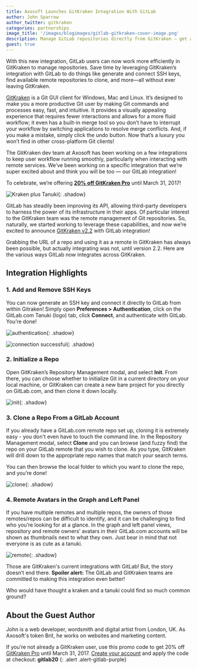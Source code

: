 ```yaml
---
title: Axosoft Launches GitKraken Integration With GitLab
author: John Sparrow
author_twitter: gitkraken
categories: partnerships
image_title: '/images/blogimages/gitlab-gitkraken-cover-image.png'
description: Manage GitLab repositories directly from GitKraken — get a 20% discount on GitKraken Pro
guest: true
---
```


With this new integration, GitLab users can now work more efficiently in GitKraken to manage repositories. Save time by leveraging GitKraken’s integration with GitLab to do things like generate and connect SSH keys, find available remote repositories to clone, and more—all without ever leaving GitKraken.

<!-- more -->

[GitKraken](https://www.gitkraken.com/) is a Git GUI client for Windows, Mac and Linux. It’s designed to make you a more productive Git user by making Git commands and processes easy, fast, and intuitive. It provides a visually appealing experience that requires fewer interactions and allows for a more fluid workflow; it even has a built-in merge tool so you don’t have to interrupt your workflow by switching applications to resolve merge conflicts. And, if you make a mistake, simply click the undo button. Now that’s a luxury you won’t find in other cross-platform Git clients!

The GitKraken dev team at Axosoft has been working on a few integrations to keep user workflow running smoothly, particularly when interacting with remote services. We’ve been working on a specific integration that we’re super excited about and think you will be too — our GitLab integration! 

To celebrate, we’re offering **[20% off GitKraken Pro](https://www.gitkraken.com/pro)** until March 31, 2017!

![Kraken plus Tanuki](/images/blogimages/gitlab-gitkraken.png){: .shadow}

GitLab has steadily been improving its API, allowing third-party developers to harness the power of its infrastructure in their apps. Of particular interest to the GitKraken team was the remote management of Git repositories. So, naturally, we started working to leverage these capabilities, and now we’re excited to announce [GitKraken v2.2](https://blog.axosoft.com/2017/03/09/gitkraken-v2-2/) with GitLab integration!

Grabbing the URL of a repo and using it as a remote in GitKraken has always been possible, but actually integrating was not, until version 2.2. Here are the various ways GitLab now integrates across GitKraken.

## Integration Highlights

### 1. Add and Remove SSH Keys

You can now generate an SSH key and connect it directly to GitLab from within Gitraken! Simply open **Preferences > Authentication**, click on the GitLab.com Tanuki (logo) tab, click **Connect**, and authenticate with GitLab. You’re done!

![authentication](/images/blogimages/gitkraken-partnership-one.png){: .shadow}

![connection successful](/images/blogimages/gitkraken-partnership-two.png){: .shadow}

### 2. Initialize a Repo

Open GitKraken’s Repository Management modal, and select **Init**. From there, you can choose whether to initialize Git in a current directory on your local machine, or GitKraken can create a new bare project for you directly on GitLab.com, and then clone it down locally.

![init](/images/blogimages/gitkraken-partnership-three.png){: .shadow}

### 3. Clone a Repo From a GitLab Account

If you already have a GitLab.com remote repo set up, cloning it is extremely easy - you don't even have to touch the command line. In the Repository Management modal, select **Clone** and you can browse (and fuzzy find) the repo on your GitLab remote that you wish to clone. As you type, GitKraken will drill down to the appropriate repo names that match your search terms.

You can then browse the local folder to which you want to clone the repo, and you’re done!

![clone](/images/blogimages/gitkraken-partnership-four.png){: .shadow}

### 4. Remote Avatars in the Graph and Left Panel

If you have multiple remotes and multiple repos, the owners of those remotes/repos can be difficult to identify, and it can be challenging to find who you’re looking for at a glance. In the graph and left panel views, repository and remote owners’ avatars in their GitLab.com accounts will be shown as thumbnails next to what they own. Just bear in mind that not everyone is as cute as a tanuki.

![remote](/images/blogimages/gitkraken-partnership-five.png){: .shadow}

Those are GitKraken's current integrations with GitLab! But, the story doesn’t end there. **Spoiler alert:** The GitLab and GitKraken teams are committed to making this integration even better!

Who would have thought a kraken and a tanuki could find so much common ground? 

## About the Guest Author

John is a web developer, wordsmith and digital artist from London, UK. As Axosoft's token Brit, he works on websites and marketing content.

If you’re not already a GitKraken user, use this promo code to get 20% off [GitKraken Pro](https://www.gitkraken.com/pro) until March 31, 2017. [Create your account](https://account.gitkraken.com/register) and apply the code at checkout: **gitlab20**
{: .alert .alert-gitlab-purple} 

